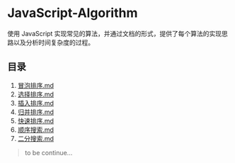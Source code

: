 # JavaScript-Algorithm

使用 JavaScript 实现常见的算法，并通过文档的形式，提供了每个算法的实现思路以及分析时间复杂度的过程。

## 目录

01. [冒泡排序.md](./docs/冒泡排序.md)
02. [选择排序.md](./docs/选择排序.md)
03. [插入排序.md](./docs/插入排序.md)
04. [归并排序.md](./docs/归并排序.md)
05. [快速排序.md](./docs/快速排序.md)
06. [顺序搜索.md](./docs/顺序搜索.md)
07. [二分搜索.md](./docs/二分搜索.md)

> to be continue...
